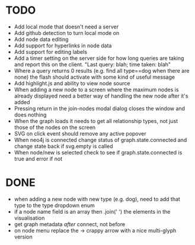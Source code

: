 
TODO
====

*   Add local mode that doesn't need a server
*   Add github detection to turn local mode on
*   Add node data editing
*   Add support for hyperlinks in node data
*   Add support for editing labels
*   Add a timer setting on the server side for how long queries are taking and report this on the client. "Last query: blah; time taken: blah"
*   Where a query returns 0 results (e.g. find all type==dog when there are none) the flash should activate with some kind of useful message
*   Add highlight.js and ability to view node source
*   When adding a new node to a screen where the maximum nodes is already displayed need a better way of handling the new node after it's added
*   Pressing return in the join-nodes modal dialog closes the window and does nothing
*   When the graph loads it needs to get all relationship types, not just those of the nodes on the screen
*   SVG on click event should remove any active popover
*   When neo4j is connected change status of graph.state.connected and change state back if svg.empty is called
*   When node/new is selected check to see if graph.state.connected is true and error if not

DONE
====

*   when adding a new node with new type (e.g. dog), need to add that type to the type dropdown enum
*   if a node name field is an array then .join(' ') the elements in the visualisation
*   get graph metadata *after* connect, not before
*   on node menu replace the -> crappy arrow with a nice multi-glyph version

